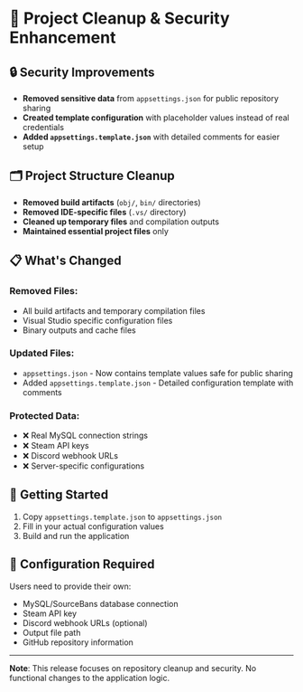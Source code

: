 # 🧹 Project Cleanup & Security Enhancement

## 🔒 Security Improvements
- **Removed sensitive data** from `appsettings.json` for public repository sharing
- **Created template configuration** with placeholder values instead of real credentials
- **Added `appsettings.template.json`** with detailed comments for easier setup

## 🗂️ Project Structure Cleanup
- **Removed build artifacts** (`obj/`, `bin/` directories)
- **Removed IDE-specific files** (`.vs/` directory)
- **Cleaned up temporary files** and compilation outputs
- **Maintained essential project files** only

## 📋 What's Changed
### Removed Files:
- All build artifacts and temporary compilation files
- Visual Studio specific configuration files
- Binary outputs and cache files

### Updated Files:
- `appsettings.json` - Now contains template values safe for public sharing
- Added `appsettings.template.json` - Detailed configuration template with comments

### Protected Data:
- ❌ Real MySQL connection strings
- ❌ Steam API keys
- ❌ Discord webhook URLs
- ❌ Server-specific configurations

## 🚀 Getting Started
1. Copy `appsettings.template.json` to `appsettings.json`
2. Fill in your actual configuration values
3. Build and run the application

## 📝 Configuration Required
Users need to provide their own:
- MySQL/SourceBans database connection
- Steam API key
- Discord webhook URLs (optional)
- Output file path
- GitHub repository information

---
**Note**: This release focuses on repository cleanup and security. No functional changes to the application logic.
